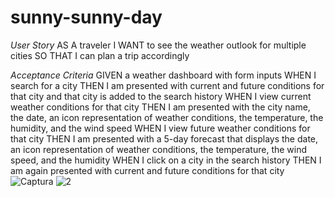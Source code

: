 # sunny-sunny-day
*User Story*
AS A traveler
I WANT to see the weather outlook for multiple cities
SO THAT I can plan a trip accordingly

*Acceptance Criteria*
GIVEN a weather dashboard with form inputs
WHEN I search for a city
THEN I am presented with current and future conditions for that city and that city is added to the search history
WHEN I view current weather conditions for that city
THEN I am presented with the city name, the date, an icon representation of weather conditions, the temperature, the humidity, and the wind speed
WHEN I view future weather conditions for that city
THEN I am presented with a 5-day forecast that displays the date, an icon representation of weather conditions, the temperature, the wind speed, and the humidity
WHEN I click on a city in the search history
THEN I am again presented with current and future conditions for that city
![Captura](https://github.com/MathewG2099/sunny-sunny-day/assets/160433914/3205fcbc-a4de-49da-bdb9-dbdcf2927138)
![2](https://github.com/MathewG2099/sunny-sunny-day/assets/160433914/9a94a43f-01f2-4bb2-bf09-e6a89a5eb147)
